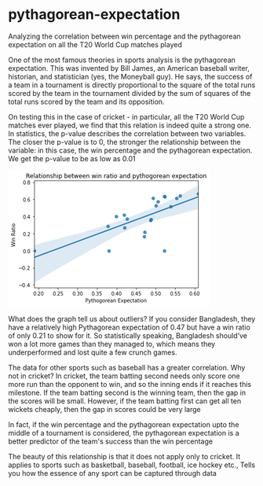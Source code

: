 # pythagorean-expectation
Analyzing the correlation between win percentage and the pythagorean expectation on all the T20 World Cup matches played

One of the most famous theories in sports analysis is the pythagorean expectation. This was invented by Bill James, an American baseball writer, historian, and statistician (yes, the Moneyball guy). He says, the success of a team in a tournament is directly proportional to the square of the total runs scored by the team in the tournament divided by the sum of squares of the total runs scored by the team and its opposition.

On testing this in the case of cricket - in particular, all the T20 World Cup matches ever played, we find that this relation is indeed quite a strong one. In statistics, the p-value describes the correlation between two variables. The closer the p-value is to 0, the stronger the relationship between the variable: in this case, the win percentage and the pythagorean expectation. We get the p-value to be as low as 0.01

![alt text](https://github.com/saravanac5a/pythagorean-expectation/blob/master/T20WC%20pythvswpc.png?raw=true)

What does the graph tell us about outliers? If you consider Bangladesh, they have a relatively high Pythagorean expectation of 0.47 but have a win ratio of only 0.21 to show for it. So statistically speaking, Bangladesh should’ve won a lot more games than they managed to, which means they underperformed and lost quite a few crunch games.

The data for other sports such as baseball has a greater correlation. Why not in cricket? In cricket, the team batting second needs only score one more run than the opponent to win, and so the inning ends if it reaches this milestone. If the team batting second is the winning team, then the gap in the scores will be small. However, if the team batting first can get all ten wickets cheaply, then the gap in scores could be very large

In fact, if the win percentage and the pythagorean expectation upto the middle of a tournament is considered, the pythagorean expectation is a better predictor of the team's success than the win percentage

The beauty of this relationship is that it does not apply only to cricket. It applies to sports such as basketball, baseball, football, ice hockey etc., Tells you how the essence of any sport can be captured through data
